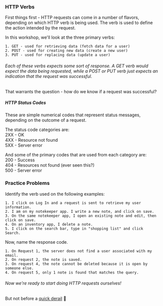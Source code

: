 ### HTTP Verbs

First things first - HTTP requests can come in a number of flavors, depending on which HTTP verb is being used.
The verb is used to define the action intended by the request.

In this workshop, we'll look at the three primary verbs:

    1. GET - used for retrieving data (fetch data for a user)
    2. POST - used for creating new data (create a new user)
    3. PUT - used for replacing data (update a user)

###### Each of these verbs expects some sort of response. A GET verb would expect the data being requested, while a POST or PUT verb just expects an indication that the request was successful.

That warrants the question - how do we know if a request was successful?

##### HTTP Status Codes

These are simple numerical codes that represent status messages, depending on the outcome of a request.

The status code categories are:  
 2XX - OK  
 4XX - Resource not found  
 5XX - Server error

And some of the primary codes that are used from each category are:  
 200 - Success  
 404 - Resources not found (ever seen this?)  
 500 - Server error

### Practice Problems

Identify the verb used on the following examples:

    1. I click on Log In and a request is sent to retrieve my user information.
    2. I am on my notekeeper app. I write a new note, and click on save.
    3. On the same notekeeper app, I open an existing note and edit, then click on save.
    4. On an inventory app, I delete a note.
    5. I click on the search bar, type in "shopping list" and click Search.

Now, name the response code.

    1. On Request 1, the server does not find a user associated with my email.
    2. On request 2, the note is saved.
    3. On request 4, the note cannot be deleted because it is open by someone else.
    4. On request 5, only 1 note is found that matches the query.

###### Now we're ready to start doing HTTP requests ourselves!

But not before a [quick derail](https://github.com/joshua-alex/github101/blob/githubNotes/HTTP_Requests_Notes/npm.md) :station:
